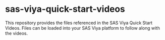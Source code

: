 # sas-viya-quick-start-videos
This repository provides the files referenced in the SAS Viya Quick Start Videos. Files can be loaded into your SAS Viya platform to follow along with the videos.
